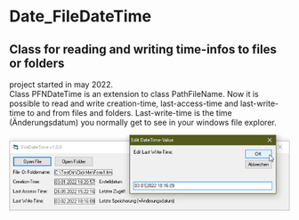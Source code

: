 # Date_FileDateTime
## Class for reading and writing time-infos to files or folders

project started in may 2022.  
Class PFNDateTime is an extension to class PathFileName.
Now it is possible to read and write creation-time, last-access-time and last-write-time to and from files and folders. 
Last-write-time is the time (Änderungsdatum) you normally get to see in your windows file explorer.

![FileDateTime Image](Resources/FileDateTime.png "FileDateTime Image")